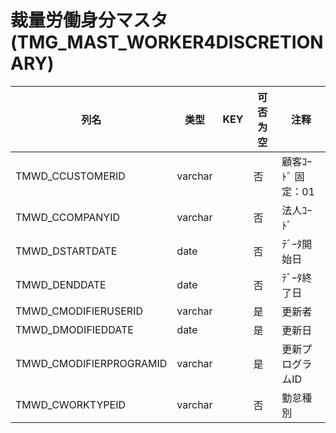 # 裁量労働身分マスタ                                                   (TMG_MAST_WORKER4DISCRETIONARY)
| 列名   | 类型   | KEY  | 可否为空 | 注释   |
| ---- | ---- | ---- | ---- | ---- |
|TMWD_CCUSTOMERID|varchar||否|顧客ｺｰﾄﾞ                        固定：01                                                       |
|TMWD_CCOMPANYID|varchar||否|法人ｺｰﾄﾞ                                                                                    |
|TMWD_DSTARTDATE|date||否|ﾃﾞｰﾀ開始日                                                                                   |
|TMWD_DENDDATE|date||否|ﾃﾞｰﾀ終了日                                                                                   |
|TMWD_CMODIFIERUSERID|varchar||是|更新者                                                                                       |
|TMWD_DMODIFIEDDATE|date||是|更新日                                                                                       |
|TMWD_CMODIFIERPROGRAMID|varchar||是|更新プログラムID                                                                                 |
|TMWD_CWORKTYPEID|varchar||否|勤怠種別                                                                                      |
